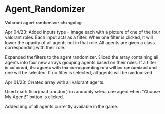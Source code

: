 # Agent_Randomizer
Valorant agent randomizer changelog

Apr 04/23: Added inputs type = image each with a picture of one of the four valorant roles. Each input acts as a filter. When one filter is clicked, it will lower the opacity of all agents not in that role. All agents are given a class corresponding with their role.

Expanded the filters to the agent randomizer. Sliced the array containing all agents into four new arrays grouping agents based on their roles. If a filter is selected, the agents with the corresponding role will be randomized and one will be selected. If no filter is selected, all agents will be randomized. 

Apr 01/23: Created array with all valorant agents.

Used math.floor(math.random) to randomly select one agent when "Choose My Agent!" button is clicked.

Added img of all agents currently available in the game.